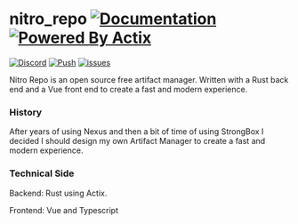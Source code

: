 # nitro_repo [![Documentation](https://img.shields.io/static/v1?label=nitro-repo.kingtux.dev&message=Here&style=for-the-badge&color=green)](https://nitro-repo.kingtux.dev/) [![Powered By Actix](https://img.shields.io/badge/Powered%20By-Actix-red?style=for-the-badge&logo=rust)](https://github.com/actix/actix-web)

[![Discord](https://img.shields.io/discord/969288269932150814)](https://discord.gg/4z23qGHMtk)
[![Push](https://github.com/wherkamp/nitro_repo/actions/workflows/push.yml/badge.svg)](https://github.com/wherkamp/nitro_repo/actions/workflows/push.yml)
[![issues](https://img.shields.io/github/issues/wherkamp/nitro_repo/help%20wanted)](https://github.com/wherkamp/nitro_repo/issues)

Nitro Repo is an open source free artifact manager. Written with a Rust back end and a Vue front end to create a fast
and modern experience.

### History

After years of using Nexus and then a bit of time of using StrongBox I decided I should design my own Artifact Manager
to create a fast and modern experience.

### Technical Side

Backend:  Rust using Actix.

Frontend: Vue and Typescript

